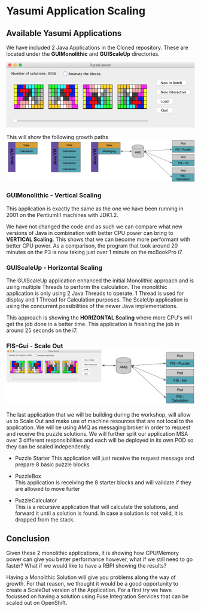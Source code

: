 # Yasumi Application Scaling

## Available Yasumi Applications

We have included 2 Java Applications in the Cloned repository. These are located under the **GUIMonolithic** and **GUIScaleUp** directories.

![](/docs/assets/mirrorSolutions.png)

This will show the following growth paths![](/docs/assets/ScalingOptions.png)

### GUIMonolithic - Vertical Scaling

This application is exactly the same as the one we have been running in 2001 on the PentiumIII machines with JDK1.2.

We have not changed the code and as such we can compare what new versions of Java in combination with better CPU power can bring to **VERTICAL Scaling**. This shows that we can become more performant with better CPU power. As a comparison, the program that took around 20 minutes on the P3 is now taking just over 1 minute on the mcBookPro i7.

### GUIScaleUp - Horizontal Scaling

The GUIScaleUp application enhanced the initial Monolithic approach and is using multiple Threads to perform the calculation. The monolithic application is only using 2 Java Threads to operate. 1 Thread is used for display and 1 Thread for Calculation purposes. The ScaleUp application is using the concurrent possibilities of the newer Java implementations.

This approach is showing the **HORIZONTAL Scaling** where more CPU's will get the job done in a better time. This application is finishing the job in around 25 seconds on the i7.

### FIS-Gui - Scale Out![](/docs/assets/yasumiScaleOut.png)

The last application that we will be building during the workshop, will allow us to Scale Out and make use of machine resources that are not local to the application. We will be using AMQ as messaging broker in order to request and receive the puzzle solutions. We will further split our application MSA over 3 different responsibilities and each will be deployed in its own POD so they can be scaled independently.

* Puzzle Starter
  This application will just receive the request message and prepare 8 basic puzzle blocks

* PuzzleBox  
  This application is receiving the 8 starter blocks and will validate if they are allowed to move furter

* PuzzleCalculator  
  This is a recursive application that will calculate the solutions, and forward it until  a solution is found. In case a solution is not valid, it is dropped from the stack.

## Conclusion

Given these 2 monolithic applications, it is showing how CPU/Memory power can give you better performance however, what if we still need to go faster? What if we would like to have a RBPI showing the results?

Having a Monolithic Solution will give you problems along the way of growth. For that reason, we thought it would be a good opportunity to create a ScaleOut version of the Application. For a first try we have focussed on having a solution using Fuse Integration Services that can be scaled out on OpenShift.

